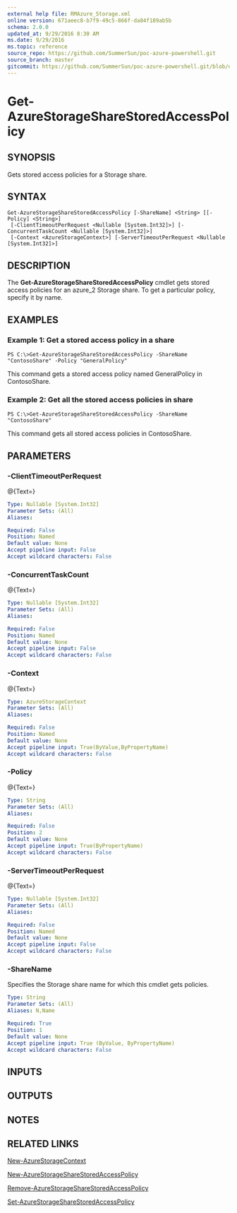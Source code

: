 ```yaml
---
external help file: RMAzure_Storage.xml
online version: 671aeec8-b7f9-49c5-866f-da84f189ab5b
schema: 2.0.0
updated_at: 9/29/2016 8:30 AM
ms.date: 9/29/2016
ms.topic: reference
source_repo: https://github.com/SummerSun/poc-azure-powershell.git
source_branch: master
gitcommit: https://github.com/SummerSun/poc-azure-powershell.git/blob/d8e0dffd31e2c18c8974bff2988471f35271ce83/azureps-cmdlets-docs/Storage/v1.0/Get-AzureStorageShareStoredAccessPolicy.md
---
```


# Get-AzureStorageShareStoredAccessPolicy
## SYNOPSIS
Gets stored access policies for a Storage share.

## SYNTAX

```
Get-AzureStorageShareStoredAccessPolicy [-ShareName] <String> [[-Policy] <String>]
 [-ClientTimeoutPerRequest <Nullable [System.Int32]>] [-ConcurrentTaskCount <Nullable [System.Int32]>]
 [-Context <AzureStorageContext>] [-ServerTimeoutPerRequest <Nullable [System.Int32]>]
```

## DESCRIPTION
The **Get-AzureStorageShareStoredAccessPolicy** cmdlet gets stored access policies for an azure_2 Storage share.
To get a particular policy, specify it by name.

## EXAMPLES

### Example 1: Get a stored access policy in a share
```
PS C:\>Get-AzureStorageShareStoredAccessPolicy -ShareName "ContosoShare" -Policy "GeneralPolicy"
```

This command gets a stored access policy named GeneralPolicy in ContosoShare.

### Example 2: Get all the stored access policies in share
```
PS C:\>Get-AzureStorageShareStoredAccessPolicy -ShareName "ContosoShare"
```

This command gets all stored access policies in ContosoShare.

## PARAMETERS

### -ClientTimeoutPerRequest
@{Text=}

```yaml
Type: Nullable [System.Int32]
Parameter Sets: (All)
Aliases: 

Required: False
Position: Named
Default value: None
Accept pipeline input: False
Accept wildcard characters: False
```

### -ConcurrentTaskCount
@{Text=}

```yaml
Type: Nullable [System.Int32]
Parameter Sets: (All)
Aliases: 

Required: False
Position: Named
Default value: None
Accept pipeline input: False
Accept wildcard characters: False
```

### -Context
@{Text=}

```yaml
Type: AzureStorageContext
Parameter Sets: (All)
Aliases: 

Required: False
Position: Named
Default value: None
Accept pipeline input: True(ByValue,ByPropertyName)
Accept wildcard characters: False
```

### -Policy
@{Text=}

```yaml
Type: String
Parameter Sets: (All)
Aliases: 

Required: False
Position: 2
Default value: None
Accept pipeline input: True(ByPropertyName)
Accept wildcard characters: False
```

### -ServerTimeoutPerRequest
@{Text=}

```yaml
Type: Nullable [System.Int32]
Parameter Sets: (All)
Aliases: 

Required: False
Position: Named
Default value: None
Accept pipeline input: False
Accept wildcard characters: False
```

### -ShareName
Specifies the Storage share name for which this cmdlet gets policies.

```yaml
Type: String
Parameter Sets: (All)
Aliases: N,Name

Required: True
Position: 1
Default value: None
Accept pipeline input: True (ByValue, ByPropertyName)
Accept wildcard characters: False
```

## INPUTS

## OUTPUTS

## NOTES

## RELATED LINKS

[New-AzureStorageContext](671aeec8-b7f9-49c5-866f-da84f189ab5b)

[New-AzureStorageShareStoredAccessPolicy](d5b956f0-92ca-4246-9860-dfa96f17ed8a)

[Remove-AzureStorageShareStoredAccessPolicy](af46a7c9-dd40-4d0d-9950-56f661dada33)

[Set-AzureStorageShareStoredAccessPolicy](738f47b7-e244-40b1-9b2e-3b6f4e348c8f)

